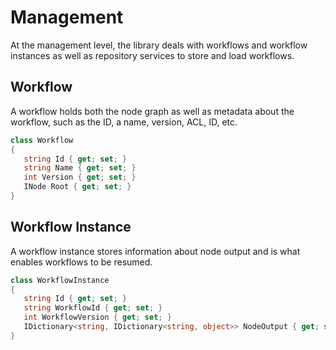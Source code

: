 # Management

At the management level, the library deals with workflows and workflow instances as well as repository services to store and load workflows.

## Workflow

A workflow holds both the node graph as well as metadata about the workflow, such as the ID, a name, version, ACL, ID, etc.

```csharp
class Workflow
{
   string Id { get; set; }
   string Name { get; set; }
   int Version { get; set; }
   INode Root { get; set; }
}
```

## Workflow Instance

A workflow instance stores information about node output and is what enables workflows to be resumed.

```csharp
class WorkflowInstance
{
   string Id { get; set; }
   string WorkflowId { get; set; }
   int WorkflowVersion { get; set; }
   IDictionary<string, IDictionary<string, object>> NodeOutput { get; set; }
}
```